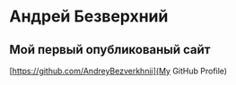 # Андрей Безверхний
## Мой первый опубликованый сайт
[https://github.com/AndreyBezverkhnii](My GitHub Profile)
